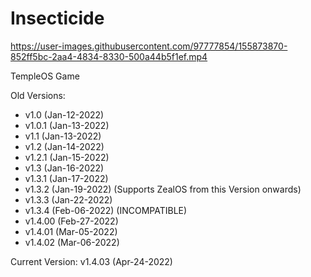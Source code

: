 # Insecticide
 
 
https://user-images.githubusercontent.com/97777854/155873870-852ff5bc-2aa4-4834-8330-500a44b5f1ef.mp4

 
 TempleOS Game 

Old Versions: 

- v1.0    (Jan-12-2022)
- v1.0.1  (Jan-13-2022)
- v1.1    (Jan-13-2022)
- v1.2    (Jan-14-2022)
- v1.2.1  (Jan-15-2022)
- v1.3    (Jan-16-2022)
- v1.3.1  (Jan-17-2022) 
- v1.3.2  (Jan-19-2022) (Supports ZealOS from this Version onwards)
- v1.3.3  (Jan-22-2022) 
- v1.3.4  (Feb-06-2022) (INCOMPATIBLE) 
- v1.4.00 (Feb-27-2022)
- v1.4.01 (Mar-05-2022)
- v1.4.02 (Mar-06-2022)

Current Version: v1.4.03 (Apr-24-2022) 
 
